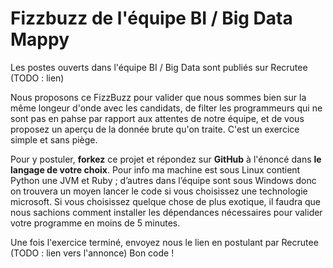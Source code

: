 # Fizzbuzz de l'équipe BI / Big Data Mappy

Les postes ouverts dans l'équipe BI / Big Data sont publiés sur Recrutee (TODO : lien)

Nous proposons ce FizzBuzz pour valider que nous sommes bien sur la même longeur d'onde avec les candidats, de filter les programmeurs qui ne sont pas en pahse par rapport aux attentes de notre équipe, et de vous proposez un aperçu de la donnée brute qu'on traite. C'est un exercice simple et sans piège.

Pour y postuler, **forkez** ce projet et répondez sur **GitHub** à l'énoncé dans **le langage de votre choix**. Pour info ma machine est sous Linux contient Python une JVM et Ruby ; d’autres dans l’équipe sont sous Windows donc on trouvera un moyen lancer le code si vous choisissez une technologie microsoft. 
Si vous choisissez quelque chose de plus exotique, il faudra que nous sachions comment installer les dépendances nécessaires pour valider votre programme en moins de 5 minutes.

Une fois l'exercice terminé, envoyez nous le lien en postulant par Recrutee (TODO : lien vers l'annonce)
Bon code !
